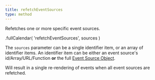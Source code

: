 ```yaml
---
title: refetchEventSources
type: method
---
```


Refetches one or more specific event sources.

<div class='spec' markdown='1'>
.fullCalendar( 'refetchEventSources', sources )
</div>

The `sources` parameter can be a single identifier item, or an array of identifier items. An identifier item can be either an event source's id/Array/URL/Function **or** the full [Event Source Object](event-source-object).

Will result in a single re-rendering of events when all event sources are refetched.
